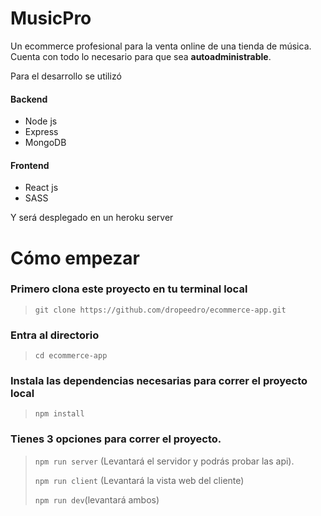 # MusicPro

Un ecommerce profesional para la venta online de una tienda de música. Cuenta con todo lo necesario para que sea **autoadministrable**. 

Para el desarrollo se utilizó
#### Backend	 
- Node js
- Express
- MongoDB
#### Frontend
- React js
- SASS

Y será desplegado en un heroku server
# Cómo empezar
### Primero clona este proyecto en tu terminal local
>```git clone https://github.com/dropeedro/ecommerce-app.git```
### Entra al directorio
> ```cd ecommerce-app```
### Instala las dependencias necesarias para correr el proyecto local
> ``npm install``
### Tienes 3 opciones para correr el proyecto.
> ``npm run server`` (Levantará el servidor y podrás probar las api).
>
> ``npm run client`` (Levantará la vista web del cliente)
>
> ``npm run dev``(levantará ambos)